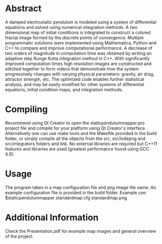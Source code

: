 # Abstract
A damped electrostatic pendulum is modeled using a system of differential equations and solved using numerical integration methods. A two dimensional map of initial conditions is integrated to construct a colored fractal image formed by the discrete points of convergence. Multiple programmatic solutions were implemented using Mathematica, Python and C++ to compare and improve computational performance. A decrease of two orders of magnitude in computation time was obtained by writing an adaptive step Runge Kutta integration method in C++. With significantly improved computation times high resolution images are constructed and stitched together to form videos that demonstrate how the system progressively changes with varying physical parameters: gravity, air drag, attractor strength, etc. The optimized code enables further statistical analysis, and may be easily modified for other systems of differential equations, initial condition maps, and integration methods.

# Compiling
Recommend using Qt Creator to open the staticpendulummapper.pro project file and compile for your platform using Qt Creator's interface. Alternatively one can use make tools and the Makefile provided in the build folder, or simply compile all the objects from the src, src/lodepng and src/integrators folders and link. No external libraries are required but C++11 features and libraries are used (greatest performance found using GCC 4.9).

# Usage
The program takes in a map configuration file and png image file name. An example configuration file is provided in the build folder.
Example use:
$staticpendulummapper standardmap.cfg standardmap.png

# Additional Information
Check the Presentation.pdf for example map images and general overview of the project.
